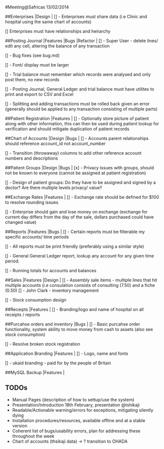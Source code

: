 #Meeting@Safricas 13/02/2014

##Enterprises
|Design |
[] - Enterprises must share data (i.e Clinic and hospital using the same chart
of accounts)

[] Enterprises must have relationships and heirarchy

##Posting Journal
|Features |Bugs |Refactor |
[] - Super User - delete lines/ edit any cell, altering the balance of any 
transaction

[] - Bug fixes (see bug.md)

[] - Font/ display must be larger

[] - Trial balance must remember which records were analysed and only post them,
no new records

[] - Posting Journal, General Ledger and trial balance must have utilites to 
print and export to CSV and Excel

[] - Splitting and adding transactions must be rolled back given an error 
(generally should be applied to any transaction consisting of multiple parts)

##Patient Registration 
|Features |
[] - Optionally store picture of patient along with other information, this can
then be used during patient lookup for verification and should mitigate
duplication of patient records

##Chart of Accounts
|Design |Bugs |
[] - Accounts parent relationships should reference account_id not
account_number

[] - Transition (throwaway) columns to add other reference account numbers and 
descriptions 

##Patient Groups
|Design |Bugs |
[x] - Privacy issues with groups, should not be known to everyone (cannot be 
assigned at patient registration)

[] - Design of patient groups: Do they have to be assigned and signed by a 
doctor? Are there multiple levels privacy/ value?

##Exchange Rates
|Features |
[] - Exchange rate should be defined for $100 to resolve rounding issues

[] - Enterprise should gain and lose money on exchange (exchange for current 
day differs from the day of the sale, dollars purchased could have changed
value)

##Reports
|Features |Bugs |
[] - Certain reports must be filterable my specific accounts/ time periods

[] - All reports must be print friendly (preferably using a similar style)

[] - General General Ledger report, lookup any account for any given time
period.

[] - Running totals for accounts and balances

##Sales 
|Features |Design |
[] - Assembly sale items - multiple lines that hit multiple accounts (i.e 
consulation consists of consulting (7.50) and a fiche (0.50)
  [] - John Clark - inventory management

[] - Stock consumption design 

##Receipts 
|Features | 
[] - Branding/logo and name of hospital on all receipts / reports

##Purcahse orders and inventory
|Bugs |
[] - Basic purcahse order functionality, system ability to move money from cash
to assets (also see stock consumption)

[] - Resolve broken stock registration

##Application Branding 
|Features |
[] - Logo, name and fonts

[] - ukaid branding - paid for by the people of Britain

##MySQL Backup 
|Features | 


## TODOs
- Manual Pages (description of how to settup/use the system)
- Presentation/Introduction 18th February, presentation @tshikaji
- Readable/Actionable warning/errors for exceptions, mitigating silently dying
- Installation procedures/resources, available offline and at a stable version
- Coherent list of bugs/usability errors, plan for addressing these throughout the week
- Chart of accounts (thsikaji data) -> ? transition to OHADA

